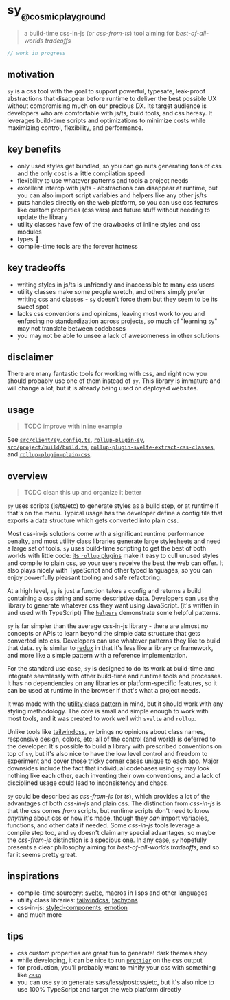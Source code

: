 # sy<sub><sub>@cosmicplayground</sub></sub>

> a build-time css-in-js (or _css-from-ts_) tool
> aiming for _best-of-all-worlds tradeoffs_

```ts
// work in progress
```

## motivation

`sy` is a css tool with the goal to support powerful, typesafe,
leak-proof abstractions that disappear before runtime to deliver
the best possible UX without compromising much on our precious DX.
Its target audience is developers who are comfortable
with js/ts, build tools, and css heresy.
It leverages build-time scripts and optimizations to
minimize costs while maximizing control, flexibility, and performance.

## key benefits

- only used styles get bundled, so you can go nuts generating tons of css
  and the only cost is a little compilation speed
- flexibility to use whatever patterns and tools a project needs
- excellent interop with js/ts - abstractions can disappear at runtime,
  but you can also import script variables and helpers like any other js/ts
- puts handles directly on the web platform,
  so you can use css features like custom properties (css vars)
  and future stuff without needing to update the library
- utility classes have few of the drawbacks of inline styles and css modules
- types :frog:
- compile-time tools are the forever hotness

## key tradeoffs

- writing styles in js/ts is unfriendly and inaccessible to many css users
- utility classes make some people wretch,
  and others simply prefer writing css and classes -
  `sy` doesn't force them but they seem to be its sweet spot
- lacks css conventions and opinions, leaving most work to you
  and enforcing no standardization across projects,
  so much of "learning `sy`" may not translate between codebases
- you may not be able to unsee a lack of awesomeness in other solutions

## disclaimer

There are many fantastic tools for working with css,
and right now you should probably use one of them instead of `sy`.
This library is immature and will change a lot,
but it is already being used on deployed websites.

## usage

> TODO improve with inline example

See [`src/client/sy.config.ts`](../client/sy.config.ts),
[`rollup-plugin-sy`](../project/build/rollup-plugin-sy.ts),
[`src/project/build/build.ts`](../project/build/build.ts),
[`rollup-plugin-svelte-extract-css-classes`](../project/build/rollup-plugin-svelte-extract-css-classes.ts),
and [`rollup-plugin-plain-css`](../project/build/rollup-plugin-plain-css.ts).

## overview

> TODO clean this up and organize it better

`sy` uses scripts (js/ts/etc) to generate styles as a build step,
or at runtime if that's on the menu.
Typical usage has the developer define a config file
that exports a data structure which gets converted into plain css.

Most css-in-js solutions come with a significant runtime performance penalty,
and most utility class libraries generate large stylesheets
and need a large set of tools.
`sy` uses build-time scripting to get the best of both worlds with little code:
[its `rollup` plugins](../project/build) make it easy to cull unused styles
and compile to plain css, so your users receive the best the web can offer.
It also plays nicely with TypeScript and other typed languages,
so you can enjoy powerfully pleasant tooling and safe refactoring.

At a high level, `sy` is just a function takes a config and returns a build
containing a css string and some descriptive data.
Developers can use the library to generate whatever css they want
using JavaScript. (it's written in and used with TypeScript)
The [`helpers`](helpers.ts) demonstrate some helpful patterns.

`sy` is far simpler than the average css-in-js library -
there are almost no concepts or APIs to learn beyond
the simple data structure that gets converted into css.
Developers can use whatever patterns they like to build that data.
`sy` is similar to [redux](https://github.com/reduxjs/redux)
in that it's less like a library or framework,
and more like a simple pattern with a reference implementation.

For the standard use case, `sy` is designed to do its work at build-time
and integrate seamlessly with other build-time and runtime tools and processes.
It has no dependencies on any libraries or platform-specific features,
so it can be used at runtime in the browser if that's what a project needs.

It was made with the
[utility class pattern](https://css-tricks.com/need-css-utility-library/)
in mind, but it should work with any styling methodology.
The core is small and simple enough to work with most tools,
and it was created to work well with `svelte` and `rollup`.

Unlike tools like [tailwindcss](https://github.com/tailwindcss/tailwindcss),
`sy` brings no opinions about class names, responsive design, colors, etc;
all of the control (and work!) is deferred to the developer.
It's possible to build a library with prescribed conventions on top of `sy`,
but it's also nice to have the low level control and freedom
to experiment and cover those tricky corner cases unique to each app.
Major downsides include the fact that individual codebases using `sy`
may look nothing like each other, each inventing their own conventions,
and a lack of disciplined usage could lead to inconsistency and chaos.

`sy` could be described as _css-from-js_ (or _ts_),
which provides a lot of the advantages of both _css-in-js_ and plain css.
The distinction from _css-in-js_ is that the css comes _from_ scripts,
but runtime scripts don't need to know _anything_ about css or how it's made,
though they _can_ import variables, functions, and other data if needed.
Some _css-in-js_ tools leverage a compile step too,
and `sy` doesn't claim any special advantages,
so maybe the _css-from-js_ distinction is a specious one.
In any case, `sy` hopefully presents a clear philosophy
aiming for _best-of-all-worlds tradeoffs_, and so far it seems pretty great.

## inspirations

- compile-time sourcery: [svelte](https://github.com/sveltejs/svelte),
  macros in lisps and other languages
- utility class libraries:
  [tailwindcss](https://github.com/tailwindcss/tailwindcss),
  [tachyons](https://github.com/tachyons-css/tachyons/)
- css-in-js:
  [styled-components](https://github.com/styled-components/styled-components),
  [emotion](https://github.com/emotion-js/emotion)
- and much more

## tips

- css custom properties are great fun to generate! dark themes ahoy
- while developing, it can be nice to run
  [`prettier`](https://github.com/prettier/prettier) on the css output
- for production, you'll probably want to minify your css with something like
  [`csso`](https://github.com/css/csso)
- you can use `sy` to generate sass/less/postcss/etc,
  but it's also nice to use 100% TypeScript and target the web platform directly
